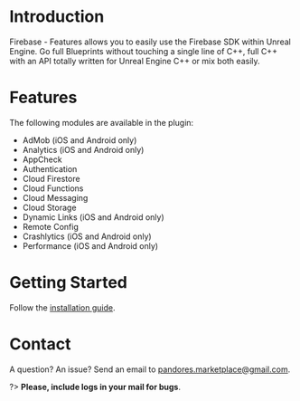 # Introduction
Firebase - Features allows you to easily use the Firebase SDK within Unreal Engine. Go full Blueprints without touching a single line of C++, full C++ with an API totally written for Unreal Engine C++ or mix both easily.

# Features
The following modules are available in the plugin:
- AdMob (iOS and Android only)
- Analytics (iOS and Android only)
- AppCheck
- Authentication
- Cloud Firestore
- Cloud Functions
- Cloud Messaging
- Cloud Storage
- Dynamic Links (iOS and Android only)
- Remote Config
- Crashlytics (iOS and Android only)
- Performance (iOS and Android only)

# Getting Started
Follow the [installation guide](/installation).

# Contact
A question? An issue? Send an email to [pandores.marketplace@gmail.com](mailto:pandores.marketplace+doc@gmail.com).

?> <b>Please, include logs in your mail for bugs</b>.
